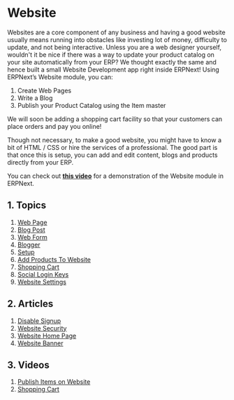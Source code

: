 <!-- add-breadcrumbs -->
# Website

Websites are a core component of any business and having a good website
usually means running into obstacles like investing lot of money, difficulty to update, and not being interactive.
Unless you are a web designer yourself, wouldn't it be nice if there was a way to update your product catalog on your site automatically from your ERP?
We thought exactly the same and hence built a small Website Development app
right inside ERPNext! Using ERPNext’s Website module, you can:

  1. Create Web Pages
  2. Write a Blog
  3. Publish your Product Catalog using the Item master

We will soon be adding a shopping cart facility so that your customers can
place orders and pay you online!

Though not necessary, to make a good website, you might have to know a bit of
HTML / CSS or hire the services of a professional. The good part is that once
this is setup, you can add and edit content, blogs and products directly from
your ERP.
 
You can check out **[this video](https://www.youtube.com/watch?v=lyW6mfFBSNw)** for a demonstration of the Website module in ERPNext.

## 1. Topics

1. [Web Page](/docs/user/manual/en/website/web-page)
1. [Blog Post](/docs/user/manual/en/website/blog-post)
1. [Web Form](/docs/user/manual/en/website/web-form)
1. [Blogger](/docs/user/manual/en/website/blogger)
1. [Setup](/docs/user/manual/en/website/setup)
1. [Add Products To Website](/docs/user/manual/en/website/add-products-to-website)
1. [Shopping Cart](/docs/user/manual/en/website/shopping-cart)
1. [Social Login Keys](/docs/user/manual/en/website/social-login-keys)
1. [Website Settings](/docs/user/manual/en/website/website-settings)

## 2. Articles

1. [Disable Signup](/docs/user/manual/en/website/articles/disable-signup)
1. [Website Security](/docs/user/manual/en/website/articles/website-security)
1. [Website Home Page](/docs/user/manual/en/website/articles/website-home-page)
1. [Website Banner](/docs/user/manual/en/website/articles/website-banner)

## 3. Videos
1. [Publish Items on Website](/docs/user/videos/learn/publish-items-on-website.html)
1. [Shopping Cart](/docs/user/videos/learn/shopping-cart.html)